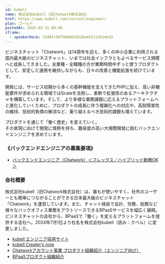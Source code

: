 ```yaml
---
id: kubell
name: 株式会社kubell（旧Chatwork株式会社）
href: https://www.kubell.com/recruit/engineer/
plan: ゴールド
postedAt: 2025-03-31 09:46
iframe:
  - speakerDeck: 33d8fc59f58d4855b2ba455112b14e33
---
```


<p>
ビジネスチャット「Chatwork」は14周年を迎え、多くの中小企業に利用される国内最大級のビジネスチャット、いまでは社会インフラともよべるサービス規模へと成長してきました。全業種・全職種の方が業務時間中ずっと使うプロダクトとして、安定した運用を維持しながらも、日々の改善と機能拡張を続けています。<br />
</p>
<p>
開発には、サービス初期から多くの基幹機能を支えてきたPHPに加え、高い非機能要件が求められる領域ではScalaを活用し、柔軟で拡張性のあるアーキテクチャを構築しています。そして、より多様な業務課題に応えるプラットフォームへと進化していくために、プロダクトの成長に伴う複雑化への対応や、高耐障害性の維持、技術的負債の解消など、乗り越えるべき技術的課題も増えています。</p>
<p>
プロダクトを通じて「働く歴史」を変えていく。<br />
その実現に向けて開発に情熱を持ち、難易度の高い大規模開発に挑むバックエンドエンジニアを求めています。<br />
</p>

<h3>《バックエンドエンジニアの募集要項》</h3>
<ul>
  <li><a href="https://hrmos.co/pages/chatwork/jobs/1020010" target="_blank" rel="noopener noreferrer">バックエンドエンジニア（Chatwork）＜フレックス／ハイブリッド勤務OK＞</a></li>
</ul>

<h3>会社概要</h3>
<p>
株式会社kubell（旧Chatwork株式会社）は、誰もが使いやすく、社外のユーザーとも簡単につながることができる日本最大級のビジネスチャット「Chatwork」を運営しています。また、チャット経由で会計、労務、総務など様々なバックオフィス業務をアウトソースできるBPaaSサービスを幅広く展開。ビジネスチャットの会社から、BPaaSで「働く」を変えるプラットフォームを提供する会社へ。2024年7月1日より社名を株式会社kubell（読み：クベル）に変更しました。
</p>

<ul>
    <li><a href="https://www.kubell.com/recruit/engineer/" target="_blank">kubell エンジニア採用サイト</a></li>
    <li><a href="https://creators-note.chatwork.com/" target="_blank">kubell Creater’s note</a></li>
    <li><a href="https://speakerdeck.com/kubell_hr/chatwork-engineer" target="_blank">Chatworkアカウント事業 プロダクト組織紹介（エンジニア向け）</a></li>
    <li><a href="https://speakerdeck.com/kubell_hr/newproduct" target="_blank">BPaaSプロダクト組織紹介</a></li>
</ul>
